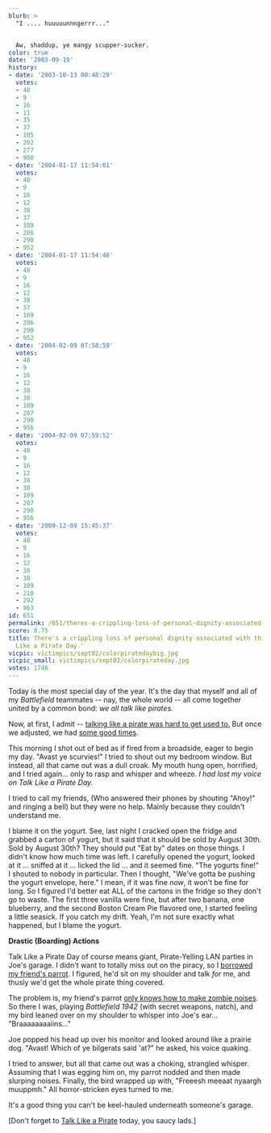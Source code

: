 ```yaml
---
blurb: >
  "I .... huuuuunnngerrr..."


  Aw, shaddup, ye mangy scupper-sucker.
color: true
date: '2003-09-19'
history:
- date: '2003-10-13 00:48:29'
  votes:
  - 48
  - 9
  - 16
  - 11
  - 35
  - 37
  - 105
  - 202
  - 277
  - 900
- date: '2004-01-17 11:54:01'
  votes:
  - 48
  - 9
  - 16
  - 12
  - 38
  - 37
  - 109
  - 206
  - 290
  - 952
- date: '2004-01-17 11:54:46'
  votes:
  - 48
  - 9
  - 16
  - 12
  - 38
  - 37
  - 109
  - 206
  - 290
  - 952
- date: '2004-02-09 07:58:59'
  votes:
  - 48
  - 9
  - 16
  - 12
  - 38
  - 38
  - 109
  - 207
  - 290
  - 956
- date: '2004-02-09 07:59:52'
  votes:
  - 48
  - 9
  - 16
  - 12
  - 38
  - 38
  - 109
  - 207
  - 290
  - 956
- date: '2009-12-09 15:45:37'
  votes:
  - 48
  - 9
  - 16
  - 12
  - 38
  - 38
  - 109
  - 210
  - 292
  - 963
id: 651
permalink: /651/theres-a-crippling-loss-of-personal-dignity-associated-with-this-years-talk-like-a-pirate-day/
score: 8.75
title: There's a crippling loss of personal dignity associated with this year's 'Talk
  Like a Pirate Day.'
vicpic: victimpics/sept02/colorpiratedaybig.jpg
vicpic_small: victimpics/sept02/colorpirateday.jpg
votes: 1746
---
```


Today is the most special day of the year. It's the day that myself and
all of my *Battlefield* teammates -- nay, the whole world -- all come
together united by a common bond: *we all talk like pirates.*

Now, at first, I admit -- [talking like a pirate was hard to get used
to.](%ARTICLE[470]%) But once we adjusted, we had [some good
times](%ARTICLE[478]%).

This morning I shot out of bed as if fired from a broadside, eager to
begin my day. "Avast ye scurvies!" I tried to shout out my bedroom
window. But instead, all that came out was a dull croak. My mouth hung
open, horrified, and I tried again... only to rasp and whisper and
wheeze. *I had lost my voice on Talk Like a Pirate Day.*

I tried to call my friends, (Who answered their phones by shouting
"Ahoy!" and ringing a bell) but they were no help. Mainly because they
couldn't understand me.

I blame it on the yogurt. See, last night I cracked open the fridge and
grabbed a carton of yogurt, but it said that it should be sold by August
30th. Sold by August 30th? They should put "Eat by" dates on those
things. I didn't know how much time was left. I carefully opened the
yogurt, looked at it ... sniffed at it ... licked the lid ... and it
seemed fine. "The yogurts fine!" I shouted to nobody in particular. Then
I thought, "We've gotta be pushing the yogurt envelope, here." I mean,
if it was fine *now*, it won't be fine for long. So I figured I'd better
eat ALL of the cartons in the fridge so they don't go to waste. The
first three vanilla were fine, but after two banana, one blueberry, and
the second Boston Cream Pie flavored one, I started feeling a little
seasick. If you catch my drift. Yeah, I'm not sure exactly what
happened, but I blame the yogurt.

**Drastic (Boarding) Actions**

Talk Like a Pirate Day of course means giant, Pirate-Yelling LAN parties
in Joe's garage. I didn't want to totally miss out on the piracy, so I
[borrowed my friend's parrot](%ARTICLE[570]%). I figured, he'd sit
on my shoulder and talk *for* me, and thusly we'd get the whole pirate
thing covered.

The problem is, my friend's parrot [only knows how to make zombie
noises](%ARTICLE[570]%). So there I was, playing *Battlefield 1942*
(with secret weapons, natch), and my bird leaned over on my shoulder to
whisper into Joe's ear... "Braaaaaaaaiins..."

Joe popped his head up over his monitor and looked around like a prairie
dog. "Avast! Which of ye bilgerats said 'at?" he asked, his voice
quaking.

I tried to answer, but all that came out was a choking, strangled
whisper. Assuming that I was egging him on, my parrot nodded and then
made slurping noises. Finally, the bird wrapped up with, "Freeesh meeaat
nyaargh muuppmh." All horror-stricken eyes turned to me.

It's a good thing you can't be keel-hauled underneath someone's garage.

\[Don't forget to [Talk Like a
Pirate](http://web.archive.org/web/20030919000000/http://www.talklikeapirate.com/)
today, you saucy lads.\]
